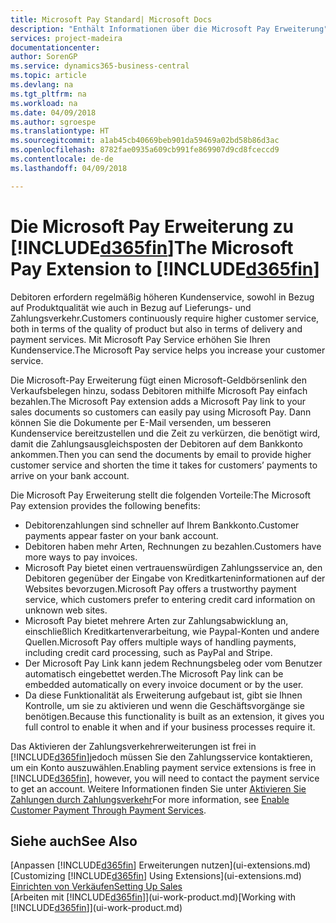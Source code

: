 ```yaml
---
title: Microsoft Pay Standard| Microsoft Docs
description: "Enthält Informationen über die Microsoft Pay Erweiterung"
services: project-madeira
documentationcenter: 
author: SorenGP
ms.service: dynamics365-business-central
ms.topic: article
ms.devlang: na
ms.tgt_pltfrm: na
ms.workload: na
ms.date: 04/09/2018
ms.author: sgroespe
ms.translationtype: HT
ms.sourcegitcommit: a1ab45cb40669beb901da59469a02bd58b86d3ac
ms.openlocfilehash: 8782fae0935a609cb991fe869907d9cd8fceccd9
ms.contentlocale: de-de
ms.lasthandoff: 04/09/2018

---
```

# <a name="the-microsoft-pay-extension-to-included365finincludesd365finlongmdmd"></a><span data-ttu-id="ece93-103">Die Microsoft Pay Erweiterung zu [!INCLUDE[d365fin](includes/d365fin_long_md.md)]</span><span class="sxs-lookup"><span data-stu-id="ece93-103">The Microsoft Pay Extension to [!INCLUDE[d365fin](includes/d365fin_long_md.md)]</span></span>
<span data-ttu-id="ece93-104">Debitoren erfordern regelmäßig höheren Kundenservice, sowohl in Bezug auf Produktqualität wie auch in Bezug auf Lieferungs- und Zahlungsverkehr.</span><span class="sxs-lookup"><span data-stu-id="ece93-104">Customers continuously require higher customer service, both in terms of the quality of product but also in terms of delivery and payment services.</span></span> <span data-ttu-id="ece93-105">Mit Microsoft Pay Service erhöhen Sie Ihren Kundenservice.</span><span class="sxs-lookup"><span data-stu-id="ece93-105">The Microsoft Pay service helps you increase your customer service.</span></span>

<span data-ttu-id="ece93-106">Die Microsoft-Pay Erweiterung fügt einen Microsoft-Geldbörsenlink den Verkaufsbelegen hinzu, sodass Debitoren mithilfe Microsoft Pay einfach bezahlen.</span><span class="sxs-lookup"><span data-stu-id="ece93-106">The Microsoft Pay extension adds a Microsoft Pay link to your sales documents so customers can easily pay using Microsoft Pay.</span></span> <span data-ttu-id="ece93-107">Dann können Sie die Dokumente per E-Mail versenden, um besseren Kundenservice bereitzustellen und die Zeit zu verkürzen, die benötigt wird, damit die Zahlungsausgleichsposten der Debitoren auf dem Bankkonto ankommen.</span><span class="sxs-lookup"><span data-stu-id="ece93-107">Then you can send the documents by email to provide higher customer service and shorten the time it takes for customers’ payments to arrive on your bank account.</span></span>

<span data-ttu-id="ece93-108">Die Microsoft Pay Erweiterung stellt die folgenden Vorteile:</span><span class="sxs-lookup"><span data-stu-id="ece93-108">The Microsoft Pay extension provides the following benefits:</span></span>
- <span data-ttu-id="ece93-109">Debitorenzahlungen sind schneller auf Ihrem Bankkonto.</span><span class="sxs-lookup"><span data-stu-id="ece93-109">Customer payments appear faster on your bank account.</span></span>
- <span data-ttu-id="ece93-110">Debitoren haben mehr Arten, Rechnungen zu bezahlen.</span><span class="sxs-lookup"><span data-stu-id="ece93-110">Customers have more ways to pay invoices.</span></span>
- <span data-ttu-id="ece93-111">Microsoft Pay bietet einen vertrauenswürdigen Zahlungsservice an, den Debitoren gegenüber der Eingabe von Kreditkarteninformationen auf der Websites bevorzugen.</span><span class="sxs-lookup"><span data-stu-id="ece93-111">Microsoft Pay offers a trustworthy payment service, which customers prefer to entering credit card information on unknown web sites.</span></span>
- <span data-ttu-id="ece93-112">Microsoft Pay bietet mehrere Arten zur Zahlungsabwicklung an, einschließlich Kreditkartenverarbeitung, wie Paypal-Konten und andere Quellen.</span><span class="sxs-lookup"><span data-stu-id="ece93-112">Microsoft Pay offers multiple ways of handling payments, including credit card processing, such as PayPal and Stripe.</span></span>
- <span data-ttu-id="ece93-113">Der Microsoft Pay Link kann jedem Rechnungsbeleg oder vom Benutzer automatisch eingebettet werden.</span><span class="sxs-lookup"><span data-stu-id="ece93-113">The Microsoft Pay link can be embedded automatically on every invoice document or by the user.</span></span>
- <span data-ttu-id="ece93-114">Da diese Funktionalität als Erweiterung aufgebaut ist, gibt sie Ihnen Kontrolle, um sie zu aktivieren und wenn die Geschäftsvorgänge sie benötigen.</span><span class="sxs-lookup"><span data-stu-id="ece93-114">Because this functionality is built as an extension, it gives you full control to enable it when and if your business processes require it.</span></span>

<span data-ttu-id="ece93-115">Das Aktivieren der Zahlungsverkehrerweiterungen ist frei in [!INCLUDE[d365fin](includes/d365fin_md.md)]jedoch müssen Sie den Zahlungsservice kontaktieren, um ein Konto auszuwählen.</span><span class="sxs-lookup"><span data-stu-id="ece93-115">Enabling payment service extensions is free in [!INCLUDE[d365fin](includes/d365fin_md.md)], however, you will need to contact the payment service to get an account.</span></span> <span data-ttu-id="ece93-116">Weitere Informationen finden Sie unter [Aktivieren Sie Zahlungen durch Zahlungsverkehr](sales-how-enable-payment-service-extensions.md)</span><span class="sxs-lookup"><span data-stu-id="ece93-116">For more information, see [Enable Customer Payment Through Payment Services](sales-how-enable-payment-service-extensions.md).</span></span>

## <a name="see-also"></a><span data-ttu-id="ece93-117">Siehe auch</span><span class="sxs-lookup"><span data-stu-id="ece93-117">See Also</span></span>
<span data-ttu-id="ece93-118">[Anpassen [!INCLUDE[d365fin](includes/d365fin_md.md)] Erweiterungen nutzen](ui-extensions.md)</span><span class="sxs-lookup"><span data-stu-id="ece93-118">[Customizing [!INCLUDE[d365fin](includes/d365fin_md.md)] Using Extensions](ui-extensions.md)</span></span>  
[<span data-ttu-id="ece93-119">Einrichten von Verkäufen</span><span class="sxs-lookup"><span data-stu-id="ece93-119">Setting Up Sales</span></span>](sales-setup-sales.md)  
<span data-ttu-id="ece93-120">[Arbeiten mit [!INCLUDE[d365fin](includes/d365fin_md.md)]](ui-work-product.md)</span><span class="sxs-lookup"><span data-stu-id="ece93-120">[Working with [!INCLUDE[d365fin](includes/d365fin_md.md)]](ui-work-product.md)</span></span>

